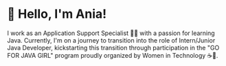 # 👋 Hello, I'm Ania!

I work as an Application Support Specialist 👩‍💼 with a passion for learning Java. Currently, I'm on a journey to transition into the role of Intern/Junior Java Developer, kickstarting this transition through participation in the "GO FOR JAVA GIRL" program proudly organized
by Women in Technology ☕🚀. 
